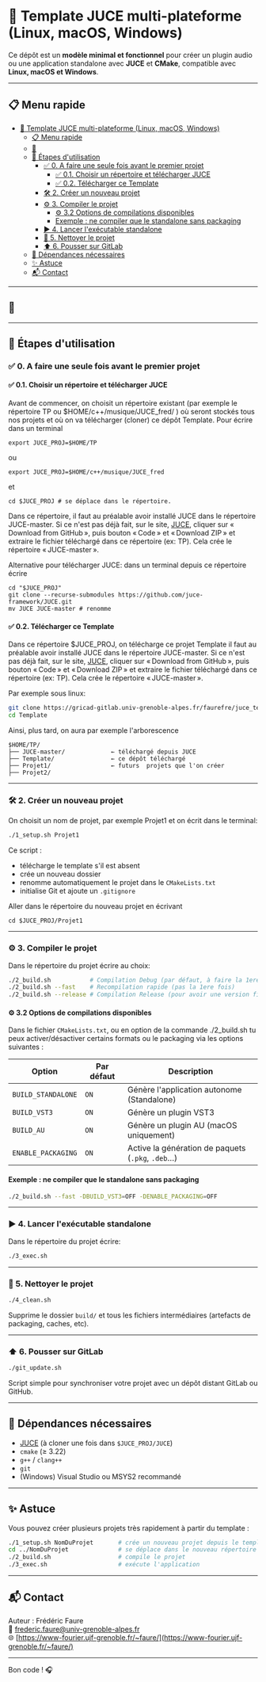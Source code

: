 # 🎹 Template JUCE multi-plateforme (Linux, macOS, Windows)

Ce dépôt est un **modèle minimal et fonctionnel** pour créer un plugin audio ou une application standalone avec **JUCE** et **CMake**, compatible avec **Linux, macOS et Windows**.

---

## 📋 Menu rapide

- [🎹 Template JUCE multi-plateforme (Linux, macOS, Windows)](#-template-juce-multi-plateforme-linux-macos-windows)
  - [📋 Menu rapide](#-menu-rapide)
  - [📁](#)
  - [🚀 Étapes d'utilisation](#-étapes-dutilisation)
    - [✅ 0. A faire une seule fois avant le premier projet](#-0-a-faire-une-seule-fois-avant-le-premier-projet)
      - [✅ 0.1. Choisir un répertoire et télécharger JUCE](#-01-choisir-un-répertoire-et-télécharger-juce)
      - [✅ 0.2. Télécharger  ce Template](#-02-télécharger--ce-template)
    - [🛠️ 2. Créer un nouveau projet](#️-2-créer-un-nouveau-projet)
    - [⚙️ 3. Compiler le projet](#️-3-compiler-le-projet)
      - [⚙️ 3.2 Options de compilations disponibles](#️-32-options-de-compilations-disponibles)
      - [Exemple : ne compiler que le standalone sans packaging](#exemple-ne-compiler-que-le-standalone-sans-packaging)
    - [▶️ 4. Lancer l'exécutable standalone](#️-4-lancer-lexécutable-standalone)
    - [🧹 5. Nettoyer le projet](#-5-nettoyer-le-projet)
    - [⬆️ 6. Pousser sur GitLab](#️-6-pousser-sur-gitlab)
  - [🔗 Dépendances nécessaires](#-dépendances-nécessaires)
  - [✨ Astuce](#-astuce)
  - [📬 Contact](#-contact)

---

## 📁 

---

## 🚀 Étapes d'utilisation



### ✅ 0. A faire une seule fois avant le premier projet



#### ✅ 0.1. Choisir un répertoire et télécharger JUCE


Avant de commencer, on choisit un répertoire existant  (par exemple le répertoire TP ou $HOME/c++/musique/JUCE_fred/ ) où seront stockés tous nos projets et où on va télécharger (cloner)  ce dépôt Template. Pour écrire dans un terminal

    export JUCE_PROJ=$HOME/TP

  ou
   
    export JUCE_PROJ=$HOME/c++/musique/JUCE_fred

  et

    cd $JUCE_PROJ # se déplace dans le répertoire.

Dans ce répertoire, il faut au préalable avoir  installé JUCE  dans le répertoire JUCE-master.    Si ce n'est pas déjà fait, sur le site, [JUCE](https://juce.com/download/), cliquer sur « Download from GitHub », puis bouton « Code » et « Download ZIP » et extraire le fichier téléchargé dans ce répertoire (ex: TP). Cela crée le répertoire « JUCE-master ».


Alternative pour télécharger JUCE: dans un terminal depuis ce répertoire écrire

    cd "$JUCE_PROJ"
    git clone --recurse-submodules https://github.com/juce-framework/JUCE.git
    mv JUCE JUCE-master # renomme



#### ✅ 0.2. Télécharger  ce Template

Dans ce répertoire $JUCE_PROJ, on télécharge ce projet Template il faut au préalable avoir  installé JUCE  dans le répertoire JUCE-master.    Si ce n'est pas déjà fait, sur le site, [JUCE](https://juce.com/download/), cliquer sur « Download from GitHub », puis bouton « Code » et « Download ZIP » et extraire le fichier téléchargé dans ce répertoire (ex: TP). Cela crée le répertoire « JUCE-master ».

Par exemple sous linux:

```bash
git clone https://gricad-gitlab.univ-grenoble-alpes.fr/faurefre/juce_template.git Template
cd Template
```

Ainsi, plus tard, on aura par exemple  l'arborescence

```
$HOME/TP/
├── JUCE-master/             ← téléchargé depuis JUCE
├── Template/                ← ce dépôt téléchargé
├── Projet1/                 ← futurs  projets que l'on créer
├── Projet2/
```


---

### 🛠️ 2. Créer un nouveau projet

On choisit un nom de projet, par exemple Projet1 et on écrit dans le terminal:

```bash
./1_setup.sh Projet1
```

Ce script :
- télécharge le template s'il est absent
- crée un nouveau dossier
- renomme automatiquement le projet dans le `CMakeLists.txt`
- initialise Git et ajoute un `.gitignore`

Aller dans le répertoire du nouveau projet en écrivant 

    cd $JUCE_PROJ/Projet1




---

### ⚙️ 3. Compiler le projet

Dans le répertoire du projet écrire au choix:

```bash
./2_build.sh           # Compilation Debug (par défaut, à faire la 1ere fois)
./2_build.sh --fast    # Recompilation rapide (pas la 1ere fois)
./2_build.sh --release # Compilation Release (pour avoir une version finale optimisée)
```



#### ⚙️ 3.2 Options de compilations disponibles

Dans le fichier `CMakeLists.txt`, ou en option de la commande  ./2_build.sh     tu peux activer/désactiver certains formats ou le packaging via les options suivantes :

| Option              | Par défaut | Description                                        |
|---------------------|------------|----------------------------------------------------|
| `BUILD_STANDALONE`  | `ON`       | Génère l'application autonome (Standalone)         |
| `BUILD_VST3`        | `ON`       | Génère un plugin VST3                              |
| `BUILD_AU`          | `ON`       | Génère un plugin AU (macOS uniquement)             |
| `ENABLE_PACKAGING`  | `ON`       | Active la génération de paquets (`.pkg`, `.deb`…)  |

#### Exemple : ne compiler que le standalone sans packaging

```bash
./2_build.sh --fast -DBUILD_VST3=OFF -DENABLE_PACKAGING=OFF
```


---

### ▶️ 4. Lancer l'exécutable standalone

Dans le répertoire du projet écrire:

```bash
./3_exec.sh
```



---

### 🧹 5. Nettoyer le projet

```bash
./4_clean.sh
```

Supprime le dossier `build/` et tous les fichiers intermédiaires (artefacts de packaging, caches, etc).

---

### ⬆️ 6. Pousser sur GitLab

```bash
./git_update.sh
```

Script simple pour synchroniser votre projet avec un dépôt distant GitLab ou GitHub.

---

## 🔗 Dépendances nécessaires

- [JUCE](https://github.com/juce-framework/JUCE) (à cloner une fois dans `$JUCE_PROJ/JUCE`)
- `cmake` (≥ 3.22)
- `g++` / `clang++`
- `git`
- (Windows) Visual Studio ou MSYS2 recommandé

---

## ✨ Astuce

Vous pouvez créer plusieurs projets très rapidement à partir du template :

```bash
./1_setup.sh NomDuProjet       # crée un nouveau projet depuis le template
cd ../NomDuProjet              # se déplace dans le nouveau répertoire
./2_build.sh                   # compile le projet
./3_exec.sh                    # exécute l'application
```

---

## 📬 Contact

Auteur : Frédéric Faure  
📧 [frederic.faure@univ-grenoble-alpes.fr](mailto:frederic.faure@univ-grenoble-alpes.fr)  
🌐 [https://www-fourier.ujf-grenoble.fr/~faure/](https://www-fourier.ujf-grenoble.fr/~faure/)

---

Bon code ! 🎧
